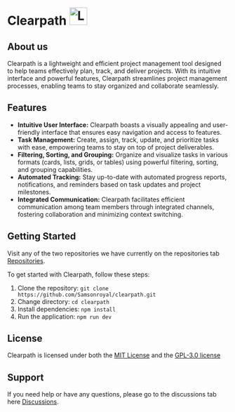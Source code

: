 # Clearpath <img src="https://github.com/Samsonroyal/Clearpath/assets/26835888/b04dfbba-fb7f-4afb-b1c5-f9d2ea27bbf7" alt="Logo" width="40" height="40" />

## About us

Clearpath is a lightweight and efficient project management tool designed to help teams effectively plan, track, and deliver projects. With its intuitive interface and powerful features, Clearpath streamlines project management processes, enabling teams to stay organized and collaborate seamlessly.

## Features

- **Intuitive User Interface:** Clearpath boasts a visually appealing and user-friendly interface that ensures easy navigation and access to features.
- **Task Management:** Create, assign, track, update, and prioritize tasks with ease, empowering teams to stay on top of project deliverables.
- **Filtering, Sorting, and Grouping:** Organize and visualize tasks in various formats (cards, lists, grids, or tables) using powerful filtering, sorting, and grouping capabilities.
- **Automated Tracking:** Stay up-to-date with automated progress reports, notifications, and reminders based on task updates and project milestones.
- **Integrated Communication:** Clearpath facilitates efficient communication among team members through integrated channels, fostering collaboration and minimizing context switching.

## Getting Started

Visit any of the two repositories we have currently on the repositories tab [Repositories](https://github.com/orgs/Clearpath-HQ/repositories).


To get started with Clearpath, follow these steps:

1. Clone the repository: `git clone https://github.com/Samsonroyal/clearpath.git`
2. Change directory: `cd clearpath`
3. Install dependencies: `npm install`
4. Run the application: `npm run dev`

## License

Clearpath is licensed under both the [MIT License](https://github.com/Clearpath-HQ/Clearpath_frontend?tab=MIT-1-ov-file) and the [GPL-3.0 license](https://github.com/Clearpath-HQ/Clearpath_backend?tab=GPL-3.0-1-ov-file)

## Support

If you need help or have any questions, please go to the discussions tab here [Discussions](https://github.com/orgs/Clearpath-HQ/discussions).
